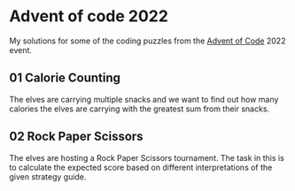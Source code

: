 # Advent of code 2022

My solutions for some of the coding puzzles from the [Advent of Code](https://adventofcode.com/) 2022 event.

## 01 Calorie Counting

The elves are carrying multiple snacks and we want to find out how many calories the elves are carrying with the greatest sum from their snacks.


## 02 Rock Paper Scissors

The elves are hosting a Rock Paper Scissors tournament. The task in this is to calculate the expected score based on different interpretations of the given strategy guide.
